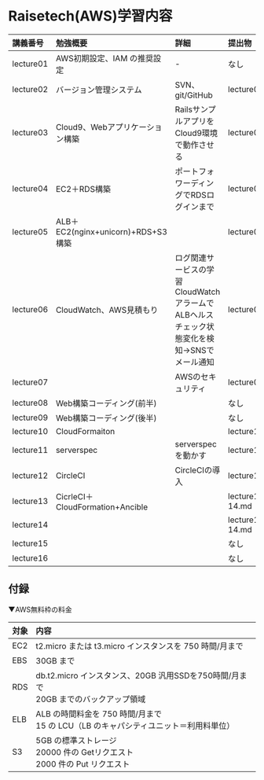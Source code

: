 # Raisetech(AWS)学習内容

| 講義番号 | 勉強概要 | 詳細 | 提出物| 
| :--- | :--- | :--- |  :--- |  
|lecture01|AWS初期設定、IAM の推奨設定|-  |なし|  
|lecture02|バージョン管理システム| SVN、git/GitHub |lecture02.md|
|lecture03|Cloud9、Webアプリケーション構築| RailsサンプルアプリをCloud9環境で動作させる |lecture03.md|
|lecture04|EC2＋RDS構築| ポートフォワーディングでRDSログインまで |lecture04.md|
|lecture05|ALB＋EC2(nginx+unicorn)+RDS+S3構築|  |lecture05.md|
|lecture06|CloudWatch、AWS見積もり| ログ関連サービスの学習<br>CloudWatchアラームでALBヘルスチェック状態変化を検知→SNSでメール通知<br> |lecture06.md|
|lecture07|| AWSのセキュリティ |lecture07.md|
|lecture08|Web構築コーディング(前半)|  |なし|
|lecture09|Web構築コーディング(後半)|  |なし|
|lecture10|CloudFormaiton|  |lecture10.md|
|lecture11|serverspec | serverspecを動かす |lecture11.md|
|lecture12|CircleCI |CircleCIの導入  |lecture12.md|
|lecture13|CicrleCI＋CloudFormation+Ancible |  |lecture13-14.md|
|lecture14| |  |lecture13-14.md|
|lecture15| |  |なし|
|lecture16| |  |なし|

## 付録
▼AWS無料枠の料金

|対象 | 内容 |
| :--- |:---|
|EC2 |  t2.micro または t3.micro インスタンスを 750 時間/月まで
| EBS |  30GB まで
| RDS | db.t2.micro インスタンス、20GB 汎用SSDを750時間/月まで <br>20GB までのバックアップ領域
| ELB | ALB の時間料金を 750 時間/月まで <br>15 の LCU（LB のキャパシティユニット＝利用料単位）
| S3 | 5GB の標準ストレージ<br>20000 件の Getリクエスト <br>2000 件の Put リクエスト

